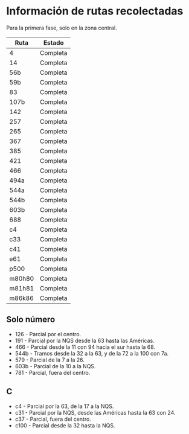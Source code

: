 # Información de rutas recolectadas #

Para la primera fase, solo en la zona central.

| Ruta   | Estado   |
| ------ |----------|
| 4      | Completa |
| 14     | Completa |
| 56b    | Completa |
| 59b    | Completa |
| 83     | Completa |
| 107b   | Completa |
| 142    | Completa |
| 257    | Completa |
| 265    | Completa |
| 367    | Completa |
| 385    | Completa |
| 421    | Completa |
| 466    | Completa |
| 494a   | Completa |
| 544a   | Completa |
| 544b   | Completa |
| 603b   | Completa |
| 688    | Completa |
| c4     | Completa |
| c33    | Completa |
| c41    | Completa |
| e61    | Completa |
| p500   | Completa |
| m80h80 | Completa |
| m81h81 | Completa |
| m86k86 | Completa |

## Solo número ##

 * 126 - Parcial por el centro.
 * 191 - Parcial por la NQS desde la 63 hasta las Américas.
 * 466 - Parcial desde la 11 con 94 hacia el sur hasta la 68.
 * 544b - Tramos desde la 32 a la 63, y de la 72 a la 100 con 7a.
 * 579 - Parcial de la 7 a la 26.
 * 603b - Parcial de la 10 a la NQS.
 * 781 - Parcial, fuera del centro.

## C ##

 * c4 - Parcial por la 63, de la 17 a la NQS.
 * c31 - Parcial por la NQS, desde las Américas hasta la 63 con 24.
 * c37 - Parcial, fuera del centro.
 * c100 - Parcial desde la 32 hasta la NQS.

